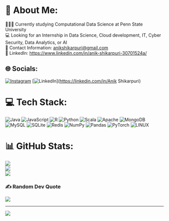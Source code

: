 # 💫 About Me:
👨🏽‍🎓 Currently studying Computational Data Science at Penn State University <br>💻 Looking for an Internship in Data Science, Cloud development, IT, Cyber Security, Data Analytics, or AI<br>📱 Contact Information: anikshikarpuri@gmail.com<br>👤 LinkedIn: https://www.linkedin.com/in/anik-shikarpuri-30701524a/


## 🌐 Socials:
[![Instagram](https://img.shields.io/badge/Instagram-%23E4405F.svg?logo=Instagram&logoColor=white)](https://instagram.com/anikshikarpuri_) [![LinkedIn](https://img.shields.io/badge/LinkedIn-%230077B5.svg?logo=linkedin&logoColor=white)](https://linkedin.com/in/Anik Shikarpuri) 

# 💻 Tech Stack:
![Java](https://img.shields.io/badge/java-%23ED8B00.svg?style=for-the-badge&logo=java&logoColor=white) ![JavaScript](https://img.shields.io/badge/javascript-%23323330.svg?style=for-the-badge&logo=javascript&logoColor=%23F7DF1E) ![R](https://img.shields.io/badge/r-%23276DC3.svg?style=for-the-badge&logo=r&logoColor=white) ![Python](https://img.shields.io/badge/python-3670A0?style=for-the-badge&logo=python&logoColor=ffdd54) ![Scala](https://img.shields.io/badge/scala-%23DC322F.svg?style=for-the-badge&logo=scala&logoColor=white) ![Apache](https://img.shields.io/badge/apache-%23D42029.svg?style=for-the-badge&logo=apache&logoColor=white) ![MongoDB](https://img.shields.io/badge/MongoDB-%234ea94b.svg?style=for-the-badge&logo=mongodb&logoColor=white) ![MySQL](https://img.shields.io/badge/mysql-%2300f.svg?style=for-the-badge&logo=mysql&logoColor=white) ![SQLite](https://img.shields.io/badge/sqlite-%2307405e.svg?style=for-the-badge&logo=sqlite&logoColor=white) ![Redis](https://img.shields.io/badge/redis-%23DD0031.svg?style=for-the-badge&logo=redis&logoColor=white) ![NumPy](https://img.shields.io/badge/numpy-%23013243.svg?style=for-the-badge&logo=numpy&logoColor=white) ![Pandas](https://img.shields.io/badge/pandas-%23150458.svg?style=for-the-badge&logo=pandas&logoColor=white) ![PyTorch](https://img.shields.io/badge/PyTorch-%23EE4C2C.svg?style=for-the-badge&logo=PyTorch&logoColor=white) ![LINUX](https://img.shields.io/badge/Linux-FCC624?style=for-the-badge&logo=linux&logoColor=black)
# 📊 GitHub Stats:
![](https://github-readme-stats.vercel.app/api?username=Anik-Shikarpuri&theme=radical&hide_border=false&include_all_commits=false&count_private=false)<br/>
![](https://github-readme-streak-stats.herokuapp.com/?user=Anik-Shikarpuri&theme=radical&hide_border=false)<br/>
![](https://github-readme-stats.vercel.app/api/top-langs/?username=Anik-Shikarpuri&theme=radical&hide_border=false&include_all_commits=false&count_private=false&layout=compact)

### ✍️ Random Dev Quote
![](https://quotes-github-readme.vercel.app/api?type=horizontal&theme=radical)

---
[![](https://visitcount.itsvg.in/api?id=Anik-Shikarpuri&icon=0&color=0)](https://visitcount.itsvg.in)

<!-- Proudly created with GPRM ( https://gprm.itsvg.in ) -->
